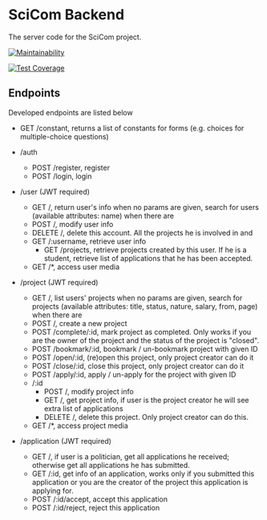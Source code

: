 # SciCom Backend
The server code for the SciCom project.

[![Maintainability](https://api.codeclimate.com/v1/badges/01c090f8ca023699816d/maintainability)](https://codeclimate.com/github/travistang/SciCom-Server/maintainability)

[![Test Coverage](https://api.codeclimate.com/v1/badges/01c090f8ca023699816d/test_coverage)](https://codeclimate.com/github/travistang/SciCom-Server/test_coverage)

## Endpoints
Developed endpoints are listed below
- GET /constant, returns a list of constants for forms (e.g. choices for multiple-choice questions)

- /auth
  - POST /register, register
  - POST /login, login

- /user (JWT required)
  - GET /, return user's info when no params are given, search for users (available attributes: name) when there are
  - POST /, modify user info
  - DELETE /, delete this account. All the projects he is involved in and 
  - GET /:username, retrieve user info
  	- GET /projects, retrieve projects created by this user. If he is a student, retrieve list of applications that he has been accepted.
  - GET /\*, access user media

- /project (JWT required)
  - GET /, list users' projects when no params are given, search for projects (available attributes: title, status, nature, salary,  from,  page) when there are
  - POST /, create a new project
  - POST /complete/:id, mark project as completed. Only works if you are the owner of the project and the status of the project is "closed".
  - POST /bookmark/:id, bookmark / un-bookmark project with given ID
  - POST /open/:id, (re)open this project, only project creator can do it
  - POST /close/:id, close this project, only project creator can do it
  - POST /apply/:id, apply / un-apply for the project with given ID
  - /:id
	  - POST /, modify project info
	  - GET  /, get project info, if user is the project creator he will see extra list of applications
	  - DELETE /, delete this project. Only project creator can do this.
  - GET /\*, access project media

- /application (JWT required)
  - GET /, if user is a politician, get all applications he received; otherwise get all applications he has submitted.
  - GET /:id, get info of an application, works only if you submitted this application or you are the creator of the project this application is applying for.
  - POST /:id/accept, accept this application
  - POST /:id/reject, reject this application
